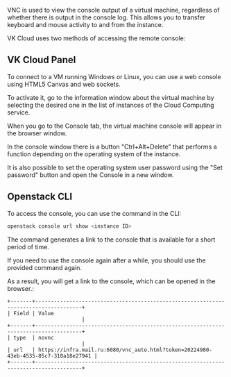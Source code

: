 VNC is used to view the console output of a virtual machine, regardless of whether there is output in the console log. This allows you to transfer keyboard and mouse activity to and from the instance.

VK Cloud uses two methods of accessing the remote console:

## VK Cloud Panel

To connect to a VM running Windows or Linux, you can use a web console using HTML5 Canvas and web sockets.

To activate it, go to the information window about the virtual machine by selecting the desired one in the list of instances of the Cloud Computing service.

When you go to the Console tab, the virtual machine console will appear in the browser window.

In the console window there is a button "Ctrl+Alt+Delete" that performs a function depending on the operating system of the instance.

It is also possible to set the operating system user password using the "Set password" button and open the Console in a new window.

## Openstack CLI

To access the console, you can use the command in the CLI:

```bash
openstack console url show <instance ID>
```

<warn>

The command generates a link to the console that is available for a short period of time.

</warn>

If you need to use the console again after a while, you should use the provided command again.

As a result, you will get a link to the console, which can be opened in the browser.:

```
+-------+-------------------------------------------------------------------------------------+
| Field | Value                                                                               |
+-------+-------------------------------------------------------------------------------------+
| type  | novnc                                                                               |
| url   | https://infra.mail.ru:6080/vnc_auto.html?token=20224980-43eb-4535-85c7-310a18e27941 |
+-------+-------------------------------------------------------------------------------------+
```
